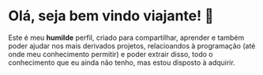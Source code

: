# Olá, seja bem vindo viajante! 🤙

Este é meu **humilde** perfil, criado para compartilhar, aprender e também poder ajudar nos mais derivados projetos, relacioandos à programação (até onde meu conhecimento permitir) e poder extrair disso, todo o conhecimento que eu ainda não tenho, mas estou disposto à adquirir.
 
<!--
**Joosephino/Joosephino** is a ✨ _special_ ✨ repository because its `README.md` (this file) appears on your GitHub profile.

Here are some ideas to get you started:

- 🔭 I’m currently working on ...
- 🌱 I’m currently learning ...
- 👯 I’m looking to collaborate on ...
- 🤔 I’m looking for help with ...
- 💬 Ask me about ...
- 📫 How to reach me: ...
- 😄 Pronouns: ...
- ⚡ Fun fact: ...
-->
